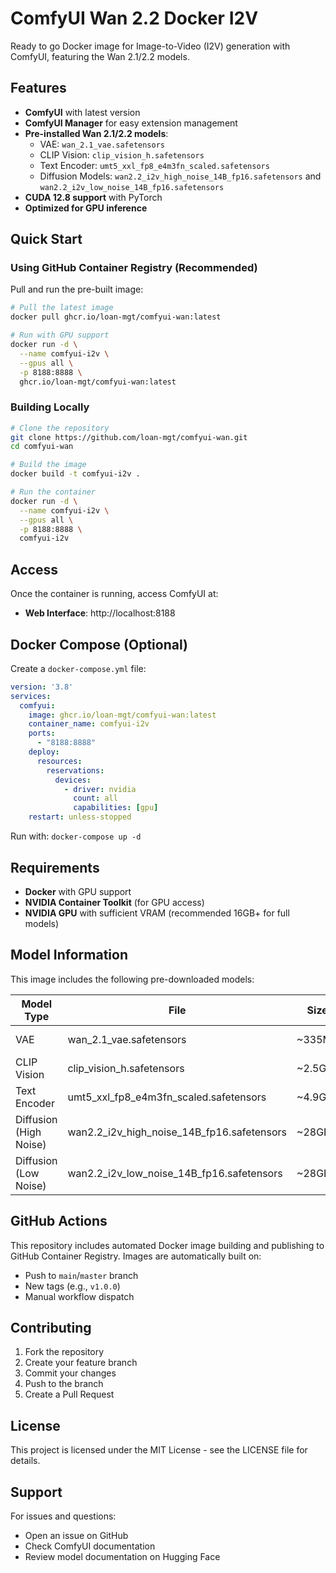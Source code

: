 # ComfyUI Wan 2.2 Docker I2V

Ready to go Docker image for Image-to-Video (I2V) generation with ComfyUI, featuring the Wan 2.1/2.2 models.

## Features

- **ComfyUI** with latest version
- **ComfyUI Manager** for easy extension management
- **Pre-installed Wan 2.1/2.2 models**:
  - VAE: `wan_2.1_vae.safetensors`
  - CLIP Vision: `clip_vision_h.safetensors`
  - Text Encoder: `umt5_xxl_fp8_e4m3fn_scaled.safetensors`
  - Diffusion Models: `wan2.2_i2v_high_noise_14B_fp16.safetensors` and `wan2.2_i2v_low_noise_14B_fp16.safetensors`
- **CUDA 12.8 support** with PyTorch
- **Optimized for GPU inference**

## Quick Start

### Using GitHub Container Registry (Recommended)

Pull and run the pre-built image:

```bash
# Pull the latest image
docker pull ghcr.io/loan-mgt/comfyui-wan:latest

# Run with GPU support
docker run -d \
  --name comfyui-i2v \
  --gpus all \
  -p 8188:8888 \
  ghcr.io/loan-mgt/comfyui-wan:latest
```

### Building Locally

```bash
# Clone the repository
git clone https://github.com/loan-mgt/comfyui-wan.git
cd comfyui-wan

# Build the image
docker build -t comfyui-i2v .

# Run the container
docker run -d \
  --name comfyui-i2v \
  --gpus all \
  -p 8188:8888 \
  comfyui-i2v
```

## Access

Once the container is running, access ComfyUI at:
- **Web Interface**: http://localhost:8188

## Docker Compose (Optional)

Create a `docker-compose.yml` file:

```yaml
version: '3.8'
services:
  comfyui:
    image: ghcr.io/loan-mgt/comfyui-wan:latest
    container_name: comfyui-i2v
    ports:
      - "8188:8888"
    deploy:
      resources:
        reservations:
          devices:
            - driver: nvidia
              count: all
              capabilities: [gpu]
    restart: unless-stopped
```

Run with: `docker-compose up -d`

## Requirements

- **Docker** with GPU support
- **NVIDIA Container Toolkit** (for GPU access)
- **NVIDIA GPU** with sufficient VRAM (recommended 16GB+ for full models)

## Model Information

This image includes the following pre-downloaded models:

| Model Type | File | Size | Purpose |
|------------|------|------|---------|
| VAE | wan_2.1_vae.safetensors | ~335MB | Video encoding/decoding |
| CLIP Vision | clip_vision_h.safetensors | ~2.5GB | Image understanding |
| Text Encoder | umt5_xxl_fp8_e4m3fn_scaled.safetensors | ~4.9GB | Text processing |
| Diffusion (High Noise) | wan2.2_i2v_high_noise_14B_fp16.safetensors | ~28GB | I2V generation |
| Diffusion (Low Noise) | wan2.2_i2v_low_noise_14B_fp16.safetensors | ~28GB | I2V generation |

## GitHub Actions

This repository includes automated Docker image building and publishing to GitHub Container Registry. Images are automatically built on:

- Push to `main`/`master` branch
- New tags (e.g., `v1.0.0`)
- Manual workflow dispatch

## Contributing

1. Fork the repository
2. Create your feature branch
3. Commit your changes
4. Push to the branch
5. Create a Pull Request

## License

This project is licensed under the MIT License - see the LICENSE file for details.

## Support

For issues and questions:
- Open an issue on GitHub
- Check ComfyUI documentation
- Review model documentation on Hugging Face
